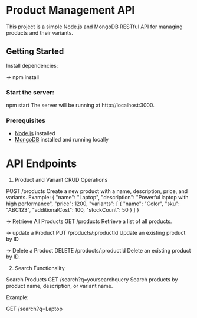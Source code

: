 # Product Management API

This project is a simple Node.js and MongoDB RESTful API for managing products and their variants.

## Getting Started
Install dependencies:

-> npm install

### Start the server:
npm start
The server will be running at http://localhost:3000.
### Prerequisites

- [Node.js](https://nodejs.org/) installed
- [MongoDB](https://www.mongodb.com/) installed and running locally

# API Endpoints
 1. Product and Variant CRUD Operations

  POST /products
  Create a new product with a name, description, price, and variants.
  Example:
  {
  "name": "Laptop",
  "description": "Powerful laptop with high performance",
  "price": 1200,
  "variants": [
    {
      "name": "Color",
      "sku": "ABC123",
      "additionalCost": 100,
      "stockCount": 50
    } 
  ]
}

->  Retrieve All Products
GET /products
Retrieve a list of all products.

-> update a Product
PUT /products/:productId
Update an existing product by ID

-> Delete a Product
  DELETE /products/:productId
  Delete an existing product by ID.

2. Search Functionality

  Search Products
GET /search?q=yoursearchquery
Search products by product name, description, or variant name.

Example:

GET /search?q=Laptop
